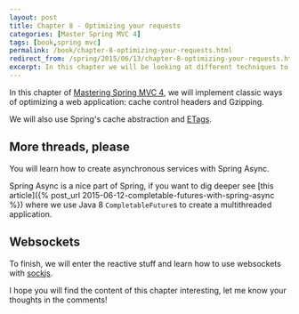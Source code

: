 ```yaml
---
layout: post
title: Chapter 8 - Optimizing your requests
categories: [Master Spring MVC 4]
tags: [book,spring mvc]
permalink: /book/chapter-8-optimizing-your-requests.html
redirect_from: /spring/2015/06/13/chapter-8-optimizing-your-requests.html
excerpt: In this chapter we will be looking at different techniques to improve our application's performances using cache, gzipping, etags, async and websockets
---
```


In this chapter of [Mastering Spring MVC 4](/mastering-spring-mvc4.html), we will
implement classic ways of optimizing a web application: cache
control headers and Gzipping.

We will also use Spring's cache abstraction and [ETags](https://en.wikipedia.org/wiki/HTTP_ETag).

## More threads, please

You will learn how to create asynchronous services with Spring Async.

Spring Async is a nice part of Spring, if you want to dig deeper
see [this article]({% post_url 2015-06-12-completable-futures-with-spring-async %})
where we use Java 8 `CompletableFuture`s to create a multithreaded application.

## Websockets

To finish, we will enter the reactive stuff and learn how to use websockets with
[sockjs](http://sockjs.org).

I hope you will find the content of this chapter interesting, let me know your thoughts in the comments!
